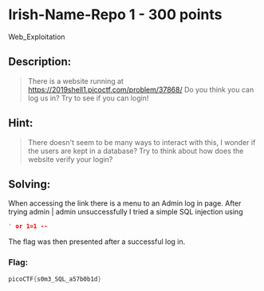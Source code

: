 # Irish-Name-Repo 1 - 300 points
Web_Exploitation

## Description:
> There is a website running at https://2019shell1.picoctf.com/problem/37868/ Do you think you can log us in? Try to see if you can login!

## Hint:
> There doesn't seem to be many ways to interact with this, I wonder if the users are kept in a database?
> Try to think about how does the website verify your login?

## Solving:

When accessing the link there is a menu to an Admin log in page. After trying admin | admin unsuccessfully I tried a simple SQL injection using 
```c
' or 1=1 --
```
The flag was then presented after a successful log in.

### Flag: 

```c
picoCTF{s0m3_SQL_a57b0b1d}
```
